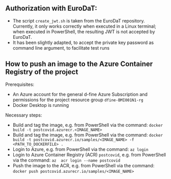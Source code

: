 ## Authorization with EuroDaT:
- The script `create_jwt.sh` is taken from the EuroDaT repository. 
Currently, it only works correctly when executed in a Linux terminal; when executed in 
PowerShell, the resulting JWT is not accepted by EuroDaT.
- It has been slightly adapted, to accept the private key password as command line argument, to 
  facilitate test runs

## How to push an image to the Azure Container Registry of the project

Prerequisites:
- An Azure account for the general d-fine Azure Subscription and permissions for the project 
  resource group `dfine-BMI001N1-rg`
- Docker Desktop is running

Necessary steps:
- Build and tag the image, e.g. from PowerShell via the command: `docker build -t postcovid.azurecr.<IMAGE_NAME>`
- Build and tag the image, e.g. from PowerShell via the command: `docker build -t postcovid.azurecr.io/samples/<IMAGE_NAME> -f <PATH_TO_DOCKERFILE> .`
- Login to Azure, e.g. from PowerShell via the command: `az login`
- Login to Azure Container Registry (ACR) `postcovid`, e.g. from PowerShell via the command: `az 
  acr login --name postcovid`
- Push the image to the ACR,  e.g. from PowerShell via the command: `docker push postcovid.azurecr.io/samples/<IMAGE_NAME>`



